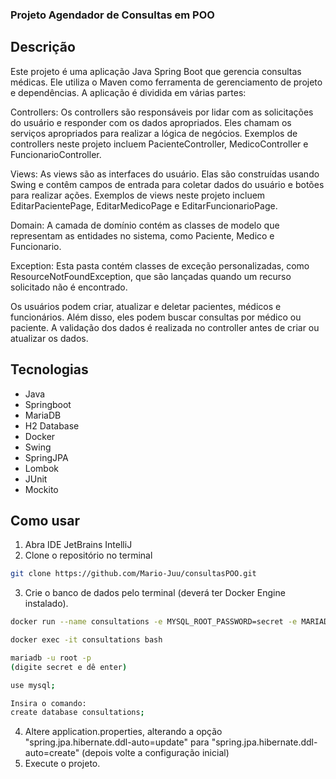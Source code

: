 ###  Projeto Agendador de Consultas em POO
## Descrição
Este projeto é uma aplicação Java Spring Boot que gerencia consultas médicas. Ele utiliza o Maven como ferramenta de gerenciamento de projeto e dependências.  A aplicação é dividida em várias partes:  

Controllers: Os controllers são responsáveis por lidar com as solicitações do usuário e responder com os dados apropriados. Eles chamam os serviços apropriados para realizar a lógica de negócios. Exemplos de controllers neste projeto incluem PacienteController, MedicoController e FuncionarioController.  

Views: As views são as interfaces do usuário. Elas são construídas usando Swing e contêm campos de entrada para coletar dados do usuário e botões para realizar ações. Exemplos de views neste projeto incluem EditarPacientePage, EditarMedicoPage e EditarFuncionarioPage.  

Domain: A camada de domínio contém as classes de modelo que representam as entidades no sistema, como Paciente, Medico e Funcionario.  

Exception: Esta pasta contém classes de exceção personalizadas, como ResourceNotFoundException, que são lançadas quando um recurso solicitado não é encontrado.  

Os usuários podem criar, atualizar e deletar pacientes, médicos e funcionários. Além disso, eles podem buscar consultas por médico ou paciente. A validação dos dados é realizada no controller antes de criar ou atualizar os dados.

## Tecnologias
- Java
- Springboot
- MariaDB
- H2 Database
- Docker
- Swing
- SpringJPA
- Lombok
- JUnit
- Mockito

## Como usar
1. Abra IDE JetBrains IntelliJ 
2. Clone o repositório no terminal
```sh
git clone https://github.com/Mario-Juu/consultasPOO.git
 ```
3. Crie o banco de dados pelo terminal (deverá ter Docker Engine instalado).
```sh
docker run --name consultations -e MYSQL_ROOT_PASSWORD=secret -e MARIADB_MSQL_LOCALHOST_USER=true -p 3306:3306 -d mariadb:latest

docker exec -it consultations bash

mariadb -u root -p
(digite secret e dê enter)

use mysql;

Insira o comando:
create database consultations;
```
4. Altere application.properties, alterando a opção "spring.jpa.hibernate.ddl-auto=update" para "spring.jpa.hibernate.ddl-auto=create" (depois volte a configuração inicial)
5. Execute o projeto.




 
